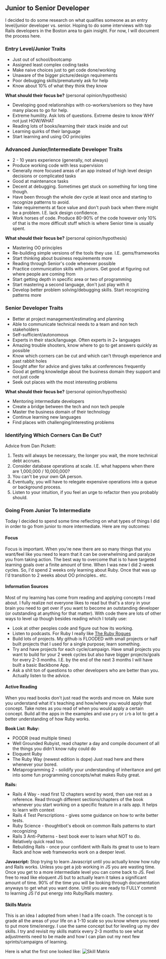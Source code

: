 ## Junior to Senior Developer

I decided to do some research on what qualifies someone as an entry level/junior
developer vs. senior.  Hoping to do some interviews with top Rails developers in
the Boston area to gain insight.  For now, I will document the process here.

### Entry Level/Junior Traits

*  Just out of school/bootcamp  
*  Assigned least complex coding tasks  
*  Make naive choices just to get code done/working  
*  Unaware of the bigger picture/design requirements  
*  Poor debugging skills/prematurely ask for help  
*  Know about 10% of what they think they know  

**What should their focus be?** (personal opinion/hypothesis)
*  Developing good relationships with co-workers/seniors so they have many
    places to go for help.  
*  Extreme humility.  Ask lots of questions.  Extreme desire to know WHY not
    just HOW/WHAT  
*  Reading lots of books/learning their stack inside and out  
*  Learning quirks of their language  
*  Start learning and using OO principles  


### Advanced Junior/Intermediate Developer Traits

*  2 - 10 years experience (generally, not always)  
*  Produce working code with less supervision  
*  Generally more focused areas of an app instead of high level design decisions
    or complicated tasks  
*  Good at maintenance tasks  
*  Decent at debugging. Sometimes get stuck on something for long time though.  
*  Have been through the whole dev cycle at least once and starting to recognize
    patterns to avoid.  
*  Take requirements at face value and don't push back when there might be a
    problem.  I.E. lack design confidence.  
*  Work horses of code.  Produce 80-90% of the code however only 10% of that is
    the more difficult stuff which is where Senior time is usually spent.  

**What should their focus be?** (personal opinion/hypothesis)
*  Mastering OO principles  
*  Re-building simple versions of the tools they use.  I.E. gems/frameworks  
*  Start thinking about business requirements more  
*  Reading through Senior's code whenever possible  
*  Practice communication skills with juniors.  Get good at figuring out where
    people are coming from  
*  Start getting depth in specific area or two of programming  
*  Start mastering a second language, don't just play with it  
*  Develop better problem solving/debugging skills.  Start recognizing patterns
    more  

### Senior Developer Traits

*  Better at project management/estimating and planning  
*  Able to communicate technical needs to a team and non tech stakeholders  
*  Self-sufficient/autonomous  
*  Experts in their stack/language.  Often experts in 2+ languages  
*  Amazing trouble shooters, know where to go to get answers quickly as possible  
*  Know which corners can be cut and which can't through experience and past
    rabbit holes  
*  Sought after for advice and gives talks at conferences frequently  
*  Good at getting knowledge about the business domain they support and not just
    code  
*  Seek out places with the most interesting problems  

**What should their focus be?** (personal opinion/hypothesis)
*  Mentoring intermediate developers  
*  Create a bridge between the tech and non tech people  
*  Master the business domain of their technology  
*  Continue learning new languages  
*  Find places with challenging/interesting problems 


### Identifying Which Corners Can Be Cut?
Advice from Dan Pickett:

1.  Tests will always be necessary, the longer you wait, the more technical debt
accrues.  
2.  Consider database operations at scale.  I.E. what happens when there are
1,000,000 / 10,000,000?  
3.  You can't be your own QA person.  
4.  Eventually, you will have to relegate expensive operations into a queue or
background process.  
5.  Listen to your intuition, if you feel an urge to refactor then you probably
should.  

### Going From Junior To Intermediate

Today I decided to spend some time reflecting on what types of things I did in order
to go from junior to more intermediate. Here are my outcomes:


#### Focus
Focus is important. When you're new there are so many things that you
want/feel like you need to learn that it can be overwhelming and paralyze
you from taking action.  The best way to overcome that is to have targeted
learning goals over a finite amount of time.  When I was new I did 2-week
cycles.  So, I'd spend 2 weeks only learning about Ruby.  Once that was up I'd
transition to 2 weeks about OO principles.. etc.

#### Information Sources 
Most of my learning has come from reading and applying concepts I read about.  I
fully realize not everyone likes to read but that's a story in your brain you
need to get over if you want to become an outstanding developer (or outstanding at anything for
that matter).  With code there are lots of other ways to level up though besides
reading which I totally use:

*  Look at other peoples code and figure out how its working.  
*  Listen to podcasts.  For Ruby I really like [The Ruby
    Rogues](http://devchat.tv/ruby-rogues/)  
*  Build lots of projects.  My github is FLOODED with small projects or half
    built projects that I used for a single purpose; learn something.  
*  Try and have projects for each cycle/campaign.  Have small projects you want to build
    for your 2 week cycles but also have bigger projects/goals for every 2-3
    months.  I.E. by the end of the next 3 months I will have built a basic
    Backbone App.  
*  Ask a shit ton of questions to other developers who are better than you.
    Actually listen to the advice.  

#### Active Reading
When you read books don't just read the words and move on.  Make sure you
understand what it's teaching and how/where you would apply that concept.  Take
notes as you read of when you would apply a certain concept.  Build all the apps
in the examples and use `pry` or `irb` a lot to get a better understanding of
how Ruby works.

**Book List**:
**Ruby:**
*  POODR (read multiple times)
*  Well Grounded Rubyist, read chapter a day and compile document of all the things you didn’t know ruby could do  
*  Eloquent Ruby  
*  The Ruby Way (newest edition is dope)  Just read here and there whenever your
    bored.  
*  Metaprogramming 2 - solidify your understanding of inheritance and get into
    some fun programming concepts/what makes Ruby great.  

**Rails:**
*  Rails 4 Way - read first 12 chapters word by word, then use rest as a
    reference.  Read through different sections/chapters of the book whenever
    you start working on a specific feature in a rails app.  It helps to learn
    with context  
*  Rails 4 Test Perscriptions - gives some guidance on how to write better
    tests.  
*  Ruby Science - thoughtbot's ebook on common Rails patterns to start
    recognizing
*  Rails 3 Anti-Patterns - best book ever to learn what NOT to do.  Relatively
    quick read too.  
*  Rebuilding Rails - once your confident with Rails its great to use to learn
    Rack and how web frameworks work on a deeper level.  

**Javascript:**
Stop trying to learn Javascript until you actually know how ruby and Rails
works.  Unless you get a job working in JS you are wasting time.  Once you
get to a more intermediate level you can come back to JS.  Feel free to read
like eloquent JS but to actually learn it takes a significant amount of time.
90% of the time you will be looking through documentation anyways to get what
you want done.  Until you are ready to FULLY commit to learning JS I'd put
energy into Ruby/Rails mastery.


#### Skills Matrix 
This is an idea I adopted from when I had a life coach.  The concept is to grade
all the areas of your life on a 1-10 scale so you know where you need to put
more time/energy.  I use the same concept but for leveling up my dev skills.  I
try and revisit my skills matrix every 2-3 months to see what adjustments need
to be made and how I can plan out my next few sprints/campaigns of learning.

Here is what the first one looked like:
![Skill Matrix](https://github.com/SpencerCDixon/Rails-tricks/blob/master/img/skills.jpg)




